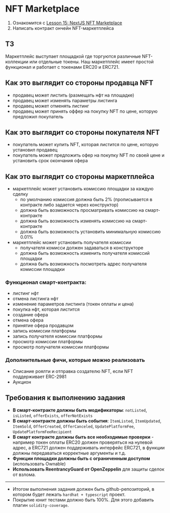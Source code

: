 # NFT Marketplace

1. Ознакомится с  [Lesson 15: NextJS NFT Marketplace](https://github.com/smartcontractkit/full-blockchain-solidity-course-js#lesson-15-nextjs-nft-marketplace-if-you-finish-this-lesson-you-are-a-full-stack-monster)
2. Написать контракт ончейн NFT-маркетплейса

## ТЗ

Маркетплейс выступает площадкой где торгуются различные NFT-коллекции или отдельные токены. Наш маркетплейс имеет простой функционал и работает с токенами ERC20 и ERC721.

## Как это выглядит со стороны продавца NFT

- продавец может листить (размещать нфт на площадке)
- продавец может изменять параметры листинга
- продавец может отменять листинг
- продавец может принять оффер на покупку NFT по цене, которую предложил покупатель

## Как это выглядит со стороны покупателя NFT

- покупатель может купить NFT, которая листится по цене, которую установил продавец
- покупатель может предложить офер на покупку NFT по своей цене и установить срок окончания офера

## Как это выглядит со стороны маркетплейса

- маркетплейс может установить комиссию площадки за каждую сделку
	- по умолчанию комиссия должна быть 2% (прописывается в контракте либо задается через конструктор)
	- должна быть возможность просматривать комиссию на смарт-контракте
	- должна быть возможность изменять комиссию на смарт-контракте
	- должна быть возможность установить минимальную комиссию 0.01%
- маркетплейс может установить получателя комиссии
	- получателя комисси должен задаваться в конструкторе
	- должна быть возможность изменить получателя комиссий площадки
	- должна быть возможность посмотреть адрес получателя комиссии площадки

### Функционал смарт-контракта:

- листинг нфт
- отмена листинга нфт
- изменение параметров листинга (токен оплаты и цена)
- покупка нфт, которая листится
- создание офера
- отмена офера
- принятие офера продавцом
- запись комиссии платформы
- запись получателя комиссии платформы
- просмотр комиссии платформы
- просмотр получателя комиссии платформы

### Дополнительные фичи, которые можно реализовать

- Списание роялти и отправка создателю NFT, если NFT поддерживает ERC-2981
- Аукцион

## Требования к выполнению задания

- **В смарт-контракте должны быть модификаторы**: `notListed`, `isListed`, `offerExists`, `offerNotExists`
- **В смарт-контракте должны быть события**: `ItemListed`, `ItemUpdated`, `ItemSold`, `OfferCreated`, `OfferCanceled`,  `UpdatePlatformFee`,  `UpdatePlatformFeeRecipient`
- **В смарт контракте должны быть все необходимые проверки** - например токен оплаты ERC20 должен проверяться на нулевой адрес, а ERC721 должен поддерживать интерфейс ERC721, в функции должны передаваться корректные аргументы и т.д.
- **Функции площадки должны быть с ограниченным доступом** (использовать Ownable)
- **Использовать ReentrancyGuard от OpenZeppelin** для защиты сделок от взлома.

---

- Итогом выполнения задания должен быть github-репозиторий, в котором будет лежать `hardhat + typescript` проект.
- Покрытие юнит тестами должно быть 100%. Для этого добавить плагин `solidity-coverage`.
